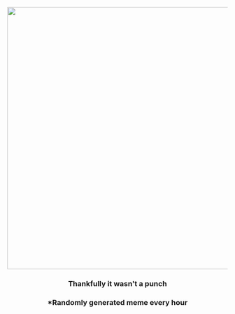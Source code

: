 <p align="center">
        <img src="https://i.redd.it/28pdswlus3w81.jpg" width="600" height="600">
        </p>
        <h3 align="center">Thankfully it wasn't a punch</h3>
        <h3 align="center">*Randomly generated meme every hour</h3>
    
